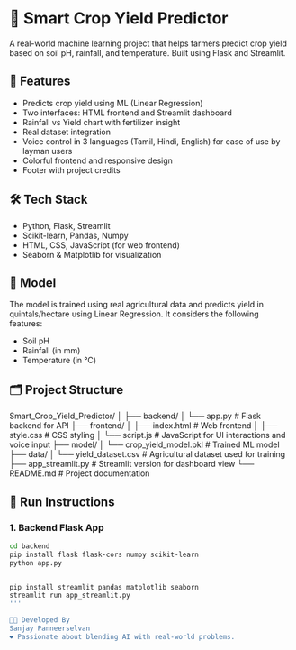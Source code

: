 # 🌾 Smart Crop Yield Predictor

A real-world machine learning project that helps farmers predict crop yield based on soil pH, rainfall, and temperature. Built using Flask and Streamlit.

## 🚀 Features

- Predicts crop yield using ML (Linear Regression)
- Two interfaces: HTML frontend and Streamlit dashboard
- Rainfall vs Yield chart with fertilizer insight
- Real dataset integration
- Voice control in 3 languages (Tamil, Hindi, English) for ease of use by layman users
- Colorful frontend and responsive design
- Footer with project credits

## 🛠 Tech Stack

- Python, Flask, Streamlit
- Scikit-learn, Pandas, Numpy
- HTML, CSS, JavaScript (for web frontend)
- Seaborn & Matplotlib for visualization

## 🧪 Model

The model is trained using real agricultural data and predicts yield in quintals/hectare using Linear Regression. It considers the following features:
- Soil pH
- Rainfall (in mm)
- Temperature (in °C)

## 🗂 Project Structure

Smart_Crop_Yield_Predictor/
│
├── backend/
│ └── app.py # Flask backend for API
├── frontend/
│ ├── index.html # Web frontend
│ ├── style.css # CSS styling
│ └── script.js # JavaScript for UI interactions and voice input
├── model/
│ └── crop_yield_model.pkl # Trained ML model
├── data/
│ └── yield_dataset.csv # Agricultural dataset used for training
├── app_streamlit.py # Streamlit version for dashboard view
└── README.md # Project documentation


## 🔧 Run Instructions

### 1. Backend Flask App

```bash
cd backend
pip install flask flask-cors numpy scikit-learn
python app.py


pip install streamlit pandas matplotlib seaborn
streamlit run app_streamlit.py
'''

🧑‍💻 Developed By
Sanjay Panneerselvan
❤️ Passionate about blending AI with real-world problems.
